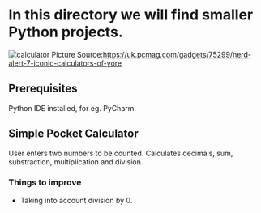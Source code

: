 # In this directory we will find smaller Python projects.

![calculator](https://user-images.githubusercontent.com/80334153/155100040-1b1c7b44-06d3-4c79-af4a-f7ab5dac35d9.PNG)
Picture Source:https://uk.pcmag.com/gadgets/75299/nerd-alert-7-iconic-calculators-of-yore


## Prerequisites
Python IDE installed, for eg. PyCharm. 

## Simple Pocket Calculator
User enters two numbers to be counted. Calculates decimals, sum, substraction, multiplication and division.

### Things to improve
- Taking into account division by 0.



